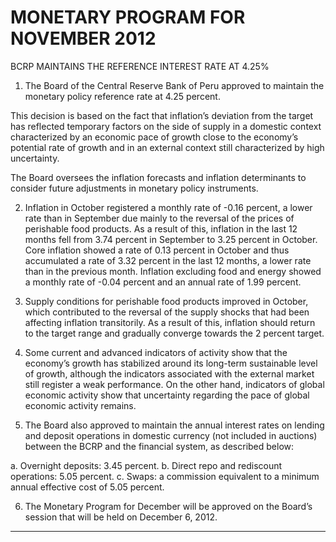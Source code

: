 # MONETARY PROGRAM FOR NOVEMBER 2012
 BCRP MAINTAINS THE REFERENCE INTEREST RATE AT 4.25%

1. The Board of the Central Reserve Bank of Peru approved to maintain the monetary policy
reference rate at 4.25 percent.

This decision is based on the fact that inflation’s deviation from the target has reflected
temporary factors on the side of supply in a domestic context characterized by an economic
pace of growth close to the economy’s potential rate of growth and in an external context still
characterized by high uncertainty.

The Board oversees the inflation forecasts and inflation determinants to consider future
adjustments in monetary policy instruments.

2. Inflation in October registered a monthly rate of -0.16 percent, a lower rate than in
September due mainly to the reversal of the prices of perishable food products. As a result of
this, inflation in the last 12 months fell from 3.74 percent in September to 3.25 percent in
October. Core inflation showed a rate of 0.13 percent in October and thus accumulated a
rate of 3.32 percent in the last 12 months, a lower rate than in the previous month. Inflation
excluding food and energy showed a monthly rate of -0.04 percent and an annual rate of
1.99 percent.

3. Supply conditions for perishable food products improved in October, which contributed to the
reversal of the supply shocks that had been affecting inflation transitorily. As a result of this,
inflation should return to the target range and gradually converge towards the 2 percent
target.

4. Some current and advanced indicators of activity show that the economy’s growth has
stabilized around its long-term sustainable level of growth, although the indicators associated
with the external market still register a weak performance. On the other hand, indicators of
global economic activity show that uncertainty regarding the pace of global economic activity
remains.

5. The Board also approved to maintain the annual interest rates on lending and deposit
operations in domestic currency (not included in auctions) between the BCRP and the
financial system, as described below:

a. Overnight deposits: 3.45 percent.
b. Direct repo and rediscount operations: 5.05 percent.
c. Swaps: a commission equivalent to a minimum annual effective cost of 5.05 percent.

6. The Monetary Program for December will be approved on the Board’s session that will be
held on December 6, 2012.


-----

